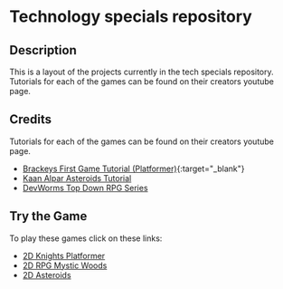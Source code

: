 # Technology specials repository
## Description
This is a layout of the projects currently in the tech specials repository.\
Tutorials for each of the games can be found on their creators youtube page.
## Credits
Tutorials for each of the games can be found on their creators youtube page.
- [Brackeys First Game Tutorial (Platformer)](https://youtu.be/LOhfqjmasi0?feature=shared){:target="_blank"}
- [Kaan Alpar Asteroids Tutorial](https://youtu.be/FmIo8iBV1W8?feature=shared)
- [DevWorms Top Down RPG Series](https://youtube.com/playlist?list=PL3cGrGHvkwn0zoGLoGorwvGj6dHCjLaGd&feature=shared)


## Try the Game
To play these games click on these links:
- [2D Knights Platformer](https://jvansant13.github.io/Technology-Specials/2d%20Knights%20Platformer/Game)
- [2D RPG Mystic Woods]()
- [2D Asteroids](https://jvansant13.github.io/Technology-Specials/Asteroids/Game)
